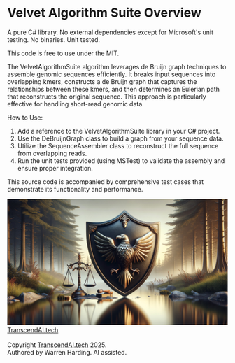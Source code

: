 # Velvet Algorithm Suite Overview

A pure C# library. No external dependencies except for Microsoft's unit testing. No binaries. Unit tested.

This code is free to use under the MIT.

The VelvetAlgorithmSuite algorithm leverages de Bruijn graph techniques to assemble genomic sequences efficiently. It breaks input sequences into overlapping kmers, constructs a de Bruijn graph that captures the relationships between these kmers, and then determines an Eulerian path that reconstructs the original sequence. This approach is particularly effective for handling short-read genomic data.

How to Use:
1. Add a reference to the VelvetAlgorithmSuite library in your C# project.
2. Use the DeBruijnGraph class to build a graph from your sequence data.
3. Utilize the SequenceAssembler class to reconstruct the full sequence from overlapping reads.
4. Run the unit tests provided (using MSTest) to validate the assembly and ensure proper integration.

This source code is accompanied by comprehensive test cases that demonstrate its functionality and performance.

![AI Image](aiimage.jpg)
[TranscendAI.tech](https://TranscendAI.tech)<br>
<br>
Copyright [TranscendAI.tech](https://TranscendAI.tech) 2025.</br>
Authored by Warren Harding. AI assisted.